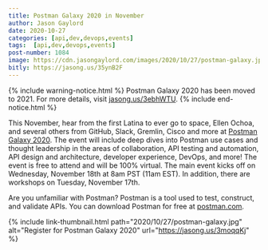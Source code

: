 ```yaml
---
title: Postman Galaxy 2020 in November
author: Jason Gaylord
date: 2020-10-27
categories: [api,dev,devops,events]
tags:  [api,dev,devops,events]
post-number: 1084
image: https://cdn.jasongaylord.com/images/2020/10/27/postman-galaxy.jpg
bitly: https://jasong.us/35ynB2F
---
```


{% include warning-notice.html %}
Postman Galaxy 2020 has been moved to 2021. For more details, visit <a href="https://jasong.us/3ebhWTU">jasong.us/3ebhWTU</a>.
{% include end-notice.html %}

This November, hear from the first Latina to ever go to space, Ellen Ochoa, and several others from GitHub, Slack, Gremlin, Cisco and more at [Postman Galaxy 2020](https://jasong.us/3moqqKj). The event will include deep dives into Postman use cases and thought leadership in the areas of collaboration, API testing and automation, API design and architecture, developer experience, DevOps, and more! The event is free to attend and will be 100% virtual. The main event kicks off on Wednesday, November 18th at 8am PST (11am EST). In addition, there are workshops on Tuesday, November 17th. 

Are you unfamiliar with Postman? Postman is a tool used to test, construct, and validate APIs. You can download Postman for free at [postman.com](https://jasong.us/3dYwVjZ).

{% include link-thumbnail.html path="2020/10/27/postman-galaxy.jpg" alt="Register for Postman Galaxy 2020" url="https://jasong.us/3moqqKj" %}